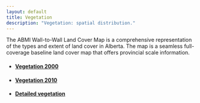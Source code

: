 ```yaml
---
layout: default
title: Vegetation
description: "Vegetation: spatial distribution."
---
```


The ABMI Wall-to-Wall Land Cover Map is a comprehensive representation of the types and extent of land cover in Alberta. The map is a seamless full-coverage baseline land cover map that offers provincial scale information.

<div class="row">
<div class="col-6 col-sm-6 col-lg-6">
<ul class="list-group">
  <li class="list-group-item">
    <h4><a href="{{ site.baseurl }}/pages/geospatial/vegetation-2000.html">Vegetation 2000</a></h4>
  </li>
  <li class="list-group-item">
    <h4><a href="{{ site.baseurl }}/pages/geospatial/vegetation-2010.html">Vegetation 2010</a></h4>
  </li>
  <li class="list-group-item">
    <h4><a href="{{ site.baseurl }}/pages/geospatial/vegetation-detailed.html">Detailed vegetation</a></h4>
  </li>
</ul>
</div>
</div>
